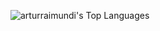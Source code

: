 


![arturraimundi's Top Languages](https://github-readme-stats.vercel.app/api/top-langs/?username=arturraimundi&theme=monokai&show_icons=true&hide_border=false&layout=compact)





